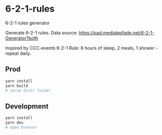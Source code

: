 # 6-2-1-rules
6-2-1 rules generator

Generate 6-2-1 rules. Data source: https://pad.medialepfade.net/6-2-1-Generator?both

Inspired by CCC-events 6-2-1 Rule: 6 hours of sleep, 2 meals, 1 shower - repeat daily.

## Prod
```sh 
yarn install 
yarn build
# serve dist/ folder
```

## Development
```sh
yarn install
yarn dev
# open browser 
```